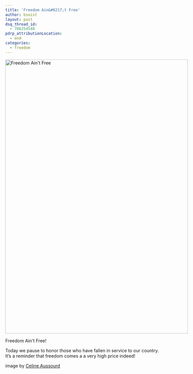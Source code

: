 ```yaml
---
title: 'Freedom Ain&#8217;t Free'
author: bsoist
layout: post
dsq_thread_id:
  - 706254548
pdrp_attributionLocation:
  - end
categories:
  - freedom
---
```

<div class="wp-caption aligncenter" style="width: 586px">
  <img class="  " title="costoffreedom" src="http://farm4.staticflickr.com/3393/5778597850_fc72609938_o.jpg" alt="Freedom Ain't Free" width="576" height="864" />
  
  <p class="wp-caption-text">
    Freedom Ain't Free!
  </p>
</div>

Today we pause to honor those who have fallen in service to our country. It&#8217;s a reminder that freedom comes a a very high price indeed!

image by [Celine Aussourd][1]

 [1]: http://www.flickr.com/photos/albumceline/5778597850/
